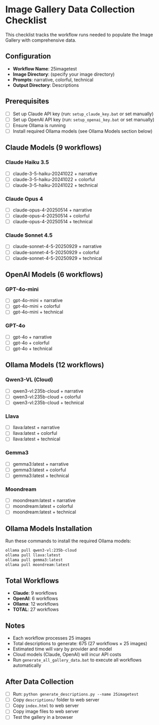 # Image Gallery Data Collection Checklist

This checklist tracks the workflow runs needed to populate the Image Gallery with comprehensive data.

## Configuration

- **Workflow Name**: 25imagetest
- **Image Directory**: (specify your image directory)
- **Prompts**: narrative, colorful, technical
- **Output Directory**: Descriptions

## Prerequisites

- [ ] Set up Claude API key (run: `setup_claude_key.bat` or set manually)
- [ ] Set up OpenAI API key (run: `setup_openai_key.bat` or set manually)
- [ ] Ensure Ollama is running
- [ ] Install required Ollama models (see Ollama Models section below)

## Claude Models (9 workflows)

### Claude Haiku 3.5
- [ ] claude-3-5-haiku-20241022 + narrative
- [ ] claude-3-5-haiku-20241022 + colorful
- [ ] claude-3-5-haiku-20241022 + technical

### Claude Opus 4
- [ ] claude-opus-4-20250514 + narrative
- [ ] claude-opus-4-20250514 + colorful
- [ ] claude-opus-4-20250514 + technical

### Claude Sonnet 4.5
- [ ] claude-sonnet-4-5-20250929 + narrative
- [ ] claude-sonnet-4-5-20250929 + colorful
- [ ] claude-sonnet-4-5-20250929 + technical

## OpenAI Models (6 workflows)

### GPT-4o-mini
- [ ] gpt-4o-mini + narrative
- [ ] gpt-4o-mini + colorful
- [ ] gpt-4o-mini + technical

### GPT-4o
- [ ] gpt-4o + narrative
- [ ] gpt-4o + colorful
- [ ] gpt-4o + technical

## Ollama Models (12 workflows)

### Qwen3-VL (Cloud)
- [ ] qwen3-vl:235b-cloud + narrative
- [ ] qwen3-vl:235b-cloud + colorful
- [ ] qwen3-vl:235b-cloud + technical

### Llava
- [ ] llava:latest + narrative
- [ ] llava:latest + colorful
- [ ] llava:latest + technical

### Gemma3
- [ ] gemma3:latest + narrative
- [ ] gemma3:latest + colorful
- [ ] gemma3:latest + technical

### Moondream
- [ ] moondream:latest + narrative
- [ ] moondream:latest + colorful
- [ ] moondream:latest + technical

## Ollama Models Installation

Run these commands to install the required Ollama models:

```bash
ollama pull qwen3-vl:235b-cloud
ollama pull llava:latest
ollama pull gemma3:latest
ollama pull moondream:latest
```

## Total Workflows

- **Claude**: 9 workflows
- **OpenAI**: 6 workflows
- **Ollama**: 12 workflows
- **TOTAL**: 27 workflows

## Notes

- Each workflow processes 25 images
- Total descriptions to generate: 675 (27 workflows × 25 images)
- Estimated time will vary by provider and model
- Cloud models (Claude, OpenAI) will incur API costs
- Run `generate_all_gallery_data.bat` to execute all workflows automatically

## After Data Collection

- [ ] Run: `python generate_descriptions.py --name 25imagetest`
- [ ] Copy `descriptions/` folder to web server
- [ ] Copy `index.html` to web server
- [ ] Copy image files to web server
- [ ] Test the gallery in a browser
